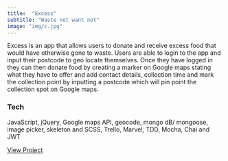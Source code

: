 ```yaml
---
title:  "Excess"
subtitle: "Waste not want not"
image: "img/c.jpg"
---
```


Excess is an app that allows users to donate and receive excess food that would have otherwise gone to waste. Users are able to login to the app and input their postcode to geo locate themselves. Once they have logged in they can then donate food by creating a marker on Google maps stating what they have to offer and add contact details, collection time and mark the collection point by inputting a postcode which will pin point the collection spot on Google maps.

### Tech
JavaScript, jQuery, Google maps API, geocode, mongo dB/ mongoose, image picker, skeleton and SCSS, Trello, Marvel, TDD, Mocha, Chai and JWT


<a href="https://excess.herokuapp.com/">View Project</a>